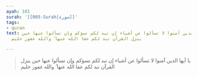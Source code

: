 ```yaml
---
ayah: 101
surah: '[[005-Surah|سورة]]'
tags:
- quran
text: يا أيها الذين آمنوا لا تسألوا عن أشياء إن تبد لكم تسؤكم وإن تسألوا عنها حين
  ينزل القرآن تبد لكم عفا الله عنها ۗ والله غفور حليم

---
```

> يا أيها الذين آمنوا لا تسألوا عن أشياء إن تبد لكم تسؤكم وإن تسألوا عنها حين ينزل القرآن تبد لكم عفا الله عنها ۗ والله غفور حليم
